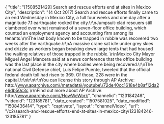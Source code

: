{
    "title": "[1508521429] Search and rescue efforts end at sites in Mexico City",
    "description": "(4 Oct 2017) Search and rescue efforts finally came to an end Wednesday in Mexico City, a full four weeks and one day after a magnitude 7.1 earthquake rocked the city.\r\nJumpsuit-clad rescuers still clambered over what remained of a seven-floor office building, which counted an employment agency and accounting firm among its tenants.\r\nThe last body known to be trapped in rubble was recovered two weeks after the earthquake.\r\nA massive crane sat idle under grey skies and drizzle as workers began breaking down large tents that had housed the waiting relatives of those trapped in the rubble. \r\nMexico City Mayor Miguel Angel Mancera said at a news conference that the office building was the last place in the city where bodies were being recovered.\r\nThe national Civil Defense chief, Luis Felipe Puente, tweeted that the official federal death toll had risen to 369. Of those, 228 were in the capital.\r\n\r\n\r\nYou can license this story through AP Archive: http:\/\/www.aparchive.com\/metadata\/youtube\/72de40cc1618a4b8af12da2e6db50c3c \r\nFind out more about AP Archive: http:\/\/www.aparchive.com\/HowWeWork",
    "channelid": "123184246",
    "videoid": "123185781",
    "date_created": "1507581025",
    "date_modified": "1508436414",
    "type": "captivate",
    "layout": "channelVideo",
    "url": "\/c2\/search-and-rescue-efforts-end-at-sites-in-mexico-city\/123184246-123185781"
}